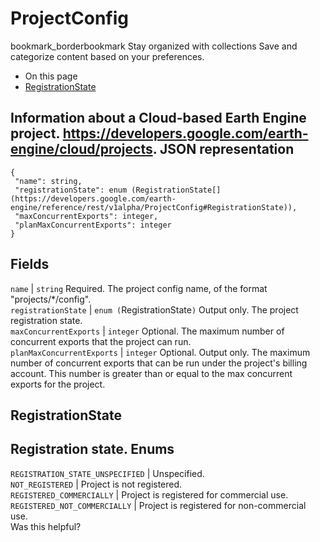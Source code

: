  
#  ProjectConfig
bookmark_borderbookmark Stay organized with collections  Save and categorize content based on your preferences.
  * On this page
  * [RegistrationState](https://developers.google.com/earth-engine/reference/rest/v1alpha/ProjectConfig#registrationstate)


Information about a Cloud-based Earth Engine project. <https://developers.google.com/earth-engine/cloud/projects>.
JSON representation  
---  
```
{
 "name": string,
 "registrationState": enum (RegistrationState[](https://developers.google.com/earth-engine/reference/rest/v1alpha/ProjectConfig#RegistrationState)),
 "maxConcurrentExports": integer,
 "planMaxConcurrentExports": integer
}
```
  
Fields  
---  
`name` |  `string` Required. The project config name, of the format "projects/*/config".  
`registrationState` |  `enum (`RegistrationState[](https://developers.google.com/earth-engine/reference/rest/v1alpha/ProjectConfig#RegistrationState)`)` Output only. The project registration state.  
`maxConcurrentExports` |  `integer` Optional. The maximum number of concurrent exports that the project can run.  
`planMaxConcurrentExports` |  `integer` Optional. Output only. The maximum number of concurrent exports that can be run under the project's billing account. This number is greater than or equal to the max concurrent exports for the project.  
## RegistrationState
Registration state.
Enums  
---  
`REGISTRATION_STATE_UNSPECIFIED` | Unspecified.  
`NOT_REGISTERED` | Project is not registered.  
`REGISTERED_COMMERCIALLY` | Project is registered for commercial use.  
`REGISTERED_NOT_COMMERCIALLY` | Project is registered for non-commercial use.  
Was this helpful?
